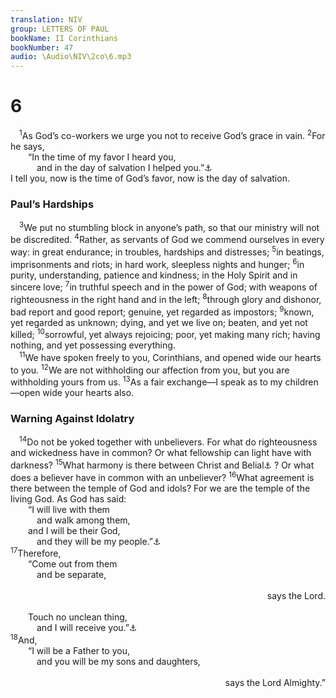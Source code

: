 ```yaml
---
translation: NIV
group: LETTERS OF PAUL
bookName: II Corinthians 
bookNumber: 47
audio: \Audio\NIV\2co\6.mp3
---
```


<div class="title"><h1>6</h1></div>
<span class="verse 2co_6_1"> <sup>1</sup>As God’s co-workers we urge you not to receive God’s grace in vain. </span>
<span class="verse 2co_6_2"><sup>2</sup>For he says, <br/>  “In the time of my favor I heard you, <br/>   and in the day of salvation I helped you.”<a data-toggle="tooltip" data-placement="bottom" title="Isaiah 49:8">⚓</a><br/>I tell you, now is the time of God’s favor, now is the day of salvation. <br/></span>
<div class="title"><h3>Paul’s Hardships </h3></div>
<span class="verse 2co_6_3"> <sup>3</sup>We put no stumbling block in anyone’s path, so that our ministry will not be discredited. </span>
<span class="verse 2co_6_4"><sup>4</sup>Rather, as servants of God we commend ourselves in every way: in great endurance; in troubles, hardships and distresses; </span>
<span class="verse 2co_6_5"><sup>5</sup>in beatings, imprisonments and riots; in hard work, sleepless nights and hunger; </span>
<span class="verse 2co_6_6"><sup>6</sup>in purity, understanding, patience and kindness; in the Holy Spirit and in sincere love; </span>
<span class="verse 2co_6_7"><sup>7</sup>in truthful speech and in the power of God; with weapons of righteousness in the right hand and in the left; </span>
<span class="verse 2co_6_8"><sup>8</sup>through glory and dishonor, bad report and good report; genuine, yet regarded as impostors; </span>
<span class="verse 2co_6_9"><sup>9</sup>known, yet regarded as unknown; dying, and yet we live on; beaten, and yet not killed; </span>
<span class="verse 2co_6_10"><sup>10</sup>sorrowful, yet always rejoicing; poor, yet making many rich; having nothing, and yet possessing everything. <br/></span>
<span class="verse 2co_6_11"> <sup>11</sup>We have spoken freely to you, Corinthians, and opened wide our hearts to you. </span>
<span class="verse 2co_6_12"><sup>12</sup>We are not withholding our affection from you, but you are withholding yours from us. </span>
<span class="verse 2co_6_13"><sup>13</sup>As a fair exchange—I speak as to my children—open wide your hearts also. <br/></span>
<div class="title"><h3>Warning Against Idolatry </h3></div>
<span class="verse 2co_6_14"> <sup>14</sup>Do not be yoked together with unbelievers. For what do righteousness and wickedness have in common? Or what fellowship can light have with darkness? </span>
<span class="verse 2co_6_15"><sup>15</sup>What harmony is there between Christ and Belial<a data-toggle="tooltip" data-placement="bottom" title="Greek Beliar , a variant of Belial">⚓</a> ? Or what does a believer have in common with an unbeliever? </span>
<span class="verse 2co_6_16"><sup>16</sup>What agreement is there between the temple of God and idols? For we are the temple of the living God. As God has said: <br/>  “I will live with them <br/>   and walk among them, <br/>  and I will be their God, <br/>   and they will be my people.”<a data-toggle="tooltip" data-placement="bottom" title="Lev. 26:12; Jer. 32:38; Ezek. 37:27">⚓</a><br/></span>
<span class="verse 2co_6_17"><sup>17</sup>Therefore, <br/>  “Come out from them <br/>   and be separate, <br/> <aside style="text-align:right;">says the Lord. </aside><br/>  Touch no unclean thing, <br/>   and I will receive you.”<a data-toggle="tooltip" data-placement="bottom" title="Isaiah 52:11; Ezek. 20:34,41">⚓</a><br/></span>
<span class="verse 2co_6_18"><sup>18</sup>And, <br/>  “I will be a Father to you, <br/>   and you will be my sons and daughters, <br/> <aside style="text-align:right;">says the Lord Almighty.” </aside><br/></span>
